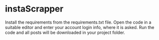 # instaScrapper
 Install the requirements from the requirements.txt file.
 Open the code in a suitable editor and enter your account login info, where it is asked.
 Run the code and all posts will be downloaded in your project folder.  